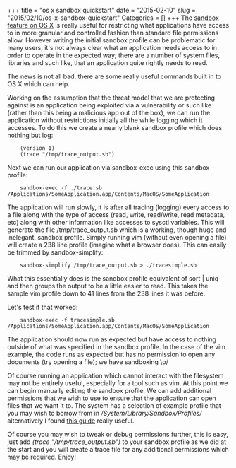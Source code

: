 +++
title = "os x sandbox quickstart"
date = "2015-02-10"
slug = "2015/02/10/os-x-sandbox-quickstart"
Categories = []
+++
The <a href="https://developer.apple.com/library/mac/documentation/Darwin/Reference/ManPages/man1/sandbox-exec.1.html">sandbox feature on OS X</a> is really useful for restricting what applications have access to in more granular and controlled fashion than standard file permissions allow.  However writing the initial sandbox profile can be problematic for many users, it's not always clear what an application needs access to in order to operate in the expected way; there are a number of system files, libraries and such like, that an application quite rightly needs to read.

The news is not all bad, there are some really useful commands built in to OS X which can help.<!-- More -->

Working on the assumption that the threat model that we are protecting against is an application being exploited via a vulnerability or such like (rather than this being a malicious app out of the box), we can run the application without restrictions initially all the while logging which it accesses.  To do this we create a nearly blank sandbox profile which does nothing but log:

		(version 1)
		(trace "/tmp/trace_output.sb")

Next we can run our application via sandbox-exec using this sandbox profile:

		sandbox-exec -f ./trace.sb /Applications/SomeApplication.app/Contents/MacOS/SomeApplication

The application will run slowly, it is after all tracing (logging) every access to a file along with the type of access (read, write, read/write, read metadata, etc) along with other information like accesses to sysctl variables.  This will generate the file /tmp/trace_output.sb which is a working, though huge and inelegant, sandbox profile.  Simply running vim (without even opening a file) will create a 238 line profile (imagine what a browser does).  This can easily be trimmed by sandbox-simplify:

		sandbox-simplify /tmp/trace_output.sb > ./tracesimple.sb

What this essentially does is the sandbox profile equivalent of sort | uniq and then groups the output to be a little easier to read.  This takes the sample vim profile down to 41 lines from the 238 lines it was before.

Let's test if that worked:

		sandbox-exec -f tracesimple.sb /Applications/SomeApplication.app/Contents/MacOS/SomeApplication

The application should now run as expected but have access to nothing outside of what was specified in the sandbox profile.  In the case of the vim example, the code runs as expected but has no permission to open any documents (try opening a file); we have sandboxing \o/

Of course running an application which cannot interact with the filesystem may not be entirely useful, especially for a tool such as vim.  At this point we can begin manually editing the sandbox profile.  We can add additional permissions that we wish to use to ensure that the application can open files that we want it to.  The system has a selection of example profile that you may wish to borrow from in <i>/System/Library/Sandbox/Profiles/</i> alternatively I found <a href="http://reverse.put.as/wp-content/uploads/2011/09/Apple-Sandbox-Guide-v1.0.pdf">this guide</a> really useful.

Of course you may wish to tweak or debug permissions further, this is easy, just add <i>(trace "/tmp/trace_output.sb")</i> to your sandbox profile as we did at the start and you will create a trace file for any additional permissions which may be required.  Enjoy!
